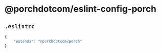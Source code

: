 # @porchdotcom/eslint-config-porch

## `.eslintrc`

```js
{
    "extends": "@porchdotcom/porch"
}
```
